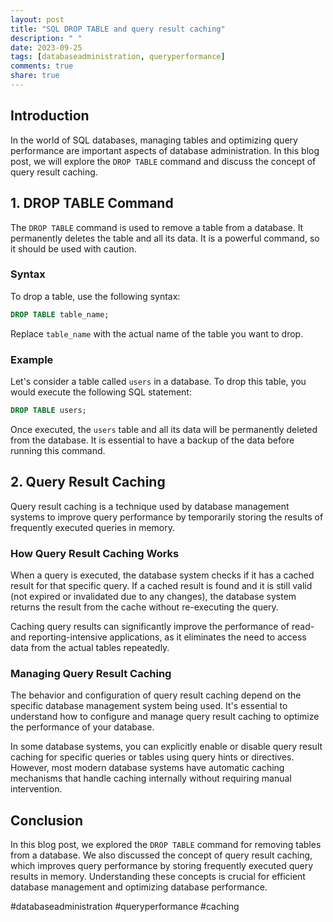 ```yaml
---
layout: post
title: "SQL DROP TABLE and query result caching"
description: " "
date: 2023-09-25
tags: [databaseadministration, queryperformance]
comments: true
share: true
---
```


## Introduction
In the world of SQL databases, managing tables and optimizing query performance are important aspects of database administration. In this blog post, we will explore the `DROP TABLE` command and discuss the concept of query result caching.

## 1. DROP TABLE Command
The `DROP TABLE` command is used to remove a table from a database. It permanently deletes the table and all its data. It is a powerful command, so it should be used with caution.

### Syntax
To drop a table, use the following syntax:

```sql
DROP TABLE table_name;
```

Replace `table_name` with the actual name of the table you want to drop.

### Example
Let's consider a table called `users` in a database. To drop this table, you would execute the following SQL statement:

```sql
DROP TABLE users;
```

Once executed, the `users` table and all its data will be permanently deleted from the database. It is essential to have a backup of the data before running this command.

## 2. Query Result Caching
Query result caching is a technique used by database management systems to improve query performance by temporarily storing the results of frequently executed queries in memory.

### How Query Result Caching Works
When a query is executed, the database system checks if it has a cached result for that specific query. If a cached result is found and it is still valid (not expired or invalidated due to any changes), the database system returns the result from the cache without re-executing the query.

Caching query results can significantly improve the performance of read- and reporting-intensive applications, as it eliminates the need to access data from the actual tables repeatedly.

### Managing Query Result Caching
The behavior and configuration of query result caching depend on the specific database management system being used. It's essential to understand how to configure and manage query result caching to optimize the performance of your database.

In some database systems, you can explicitly enable or disable query result caching for specific queries or tables using query hints or directives. However, most modern database systems have automatic caching mechanisms that handle caching internally without requiring manual intervention.

## Conclusion
In this blog post, we explored the `DROP TABLE` command for removing tables from a database. We also discussed the concept of query result caching, which improves query performance by storing frequently executed query results in memory. Understanding these concepts is crucial for efficient database management and optimizing database performance.

#databaseadministration #queryperformance #caching